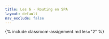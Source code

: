 ```yaml
---
title: Les 6 - Routing en SPA
layout: default
nav_exclude: false
---
```


{% include classroom-assignment.md les="2" %}